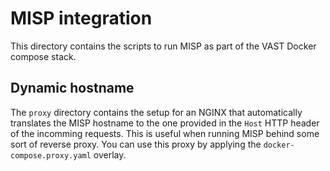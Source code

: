 # MISP integration

This directory contains the scripts to run MISP as part of the VAST Docker
compose stack.

## Dynamic hostname

The `proxy` directory contains the setup for an NGINX that automatically
translates the MISP hostname to the one provided in the `Host` HTTP header of
the incomming requests. This is useful when running MISP behind some sort
of reverse proxy. You can use this proxy by applying the
`docker-compose.proxy.yaml` overlay.
